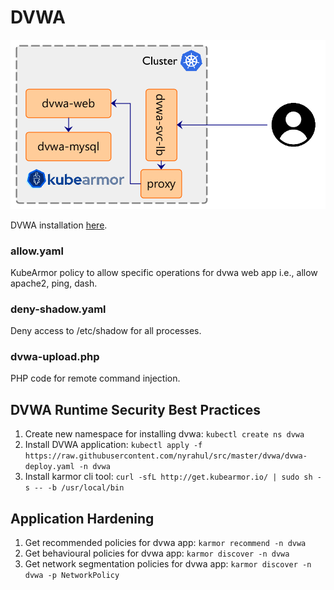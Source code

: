 # DVWA

![DVWA k8s](dvwa.png "DVWA K8s deployment with kubearmor")

DVWA installation [here](https://github.com/cytopia/docker-dvwa#kubernetes).

### allow.yaml

KubeArmor policy to allow specific operations for dvwa web app i.e., allow apache2, ping, dash.

### deny-shadow.yaml

Deny access to /etc/shadow for all processes.

### dvwa-upload.php

PHP code for remote command injection.

## DVWA Runtime Security Best Practices
1. Create new namespace for installing dvwa: `kubectl create ns dvwa`
1. Install DVWA application: `kubectl apply -f https://raw.githubusercontent.com/nyrahul/src/master/dvwa/dvwa-deploy.yaml -n dvwa`
1. Install karmor cli tool: `curl -sfL http://get.kubearmor.io/ | sudo sh -s -- -b /usr/local/bin`

## Application Hardening
1. Get recommended policies for dvwa app: `karmor recommend -n dvwa`
1. Get behavioural policies for dvwa app: `karmor discover -n dvwa`
1. Get network segmentation policies for dvwa app: `karmor discover -n dvwa -p NetworkPolicy`
